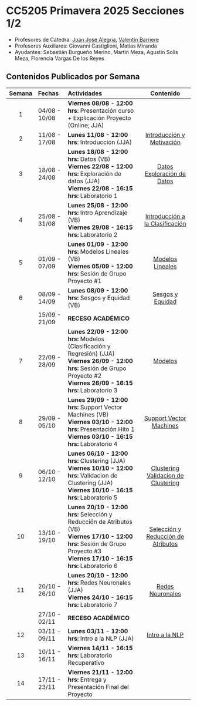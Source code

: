 # CC5205 Primavera 2025 Secciones 1/2

- Profesores de Cátedra: [Juan Jose Alegria](https://dcc.uchile.cl/pregrado/academico/juan-alegria), [Valentin Barriere](https://dcc.uchile.cl/pregrado/academico/valentin-barriere)
- Profesores Auxiliares: Giovanni Castiglioni, Matias Miranda
- Ayudantes: Sebastián Burgueño Merino, Martín Meza, Agustin Solis Meza, Florencia Vargas De los Reyes

## Contenidos Publicados por Semana

| Semana | Fechas        | Actividades                                                                                                                                                                                |                                                                 Contenido                                                                  |
| :----: | :------------ | :----------------------------------------------------------------------------------------------------------------------------------------------------------------------------------------- | :----------------------------------------------------------------------------------------------------------------------------------------: |
|   1    | 04/08 - 10/08 | **Viernes 08/08 - 12:00 hrs**: Presentación curso + Explicación Proyecto (Online; JJA)                                                                                                     |                                                                                                                                            |
|   2    | 11/08 - 17/08 | **Lunes 11/08 - 12:00 hrs**: Introducción (JJA) <br/>                                                                                                                                      |              [Introducción y Motivación](https://drive.google.com/file/d/1U_IMPZU535o6L5Wn5gKeieKPF_5XZNVt/view?usp=sharing)               |
|   3    | 18/08 - 24/08 | **Lunes 18/08 - 12:00 hrs:** Datos (VB) <br/> **Viernes 22/08 - 12:00 hrs:** Exploración de datos (JJA) <br/> **Viernes 22/08 - 16:15 hrs:** Laboratorio 1                                 | [Datos](https://valbarriere.github.io/minerias/2_datos/) </br> [Exploración de Datos](https://docs.google.com/presentation/d/15Tiz9hvavn5n0T3rtWowvXrD30N0JA_H/edit?usp=sharing&ouid=105253079568453970239&rtpof=true&sd=true) |
|   4    | 25/08 - 31/08 | **Lunes 25/08 - 12:00 hrs:** Intro Aprendizaje (VB) <br/> **Viernes 29/08 - 16:15 hrs:** Laboratorio 2                    |                           [Introducción a la Clasificación](https://valbarriere.github.io/minerias/4_intro_sl/)                            |
|   5    | 01/09 - 07/09 | **Lunes 01/09 - 12:00 hrs:** Modelos Lineales (VB) <br/> **Viernes 05/09 - 12:00 hrs:** Sesión de Grupo Proyecto #1                                                                       |                                 [Modelos Lineales](https://valbarriere.github.io/minerias/6_modelos_lin/)                                  |
|   6    | 08/09 - 14/09 | **Lunes 08/09 - 12:00 hrs:** Sesgos y Equidad (VB)                                                                                                                                         |                                    [Sesgos y Equidad](https://valbarriere.github.io/minerias/5_biases/)                                    |
|        | 15/09 - 21/09 | **RECESO ACADÉMICO**                                                                                                                                                                       |                                                                                                                                            |
|   7    | 22/09 - 28/09 | **Lunes 22/09 - 12:00 hrs:** Modelos (Clasificación y Regresión) (JJA) <br/> **Viernes 26/09 - 12:00 hrs:** Sesión de Grupo Proyecto #2 <br/> **Viernes 26/09 - 16:15 hrs:** Laboratorio 3 |                                    [Modelos](https://valbarriere.github.io/minerias/7_clasificadores/)                                     |
|   8    | 29/09 - 05/10 | **Lunes 29/09 - 12:00 hrs:** Support Vector Machines (VB) <br/> **Viernes 03/10 - 12:00 hrs:** Presentación Hito 1 <br/> **Viernes 03/10 - 16:15 hrs:** Laboratorio 4                      |                                  [Support Vector Machines](https://valbarriere.github.io/minerias/8_svm/)                                  |
|   9    | 06/10 - 12/10 | **Lunes 06/10 - 12:00 hrs:** Clustering (JJA) <br/> **Viernes 10/10 - 12:00 hrs:** Validacion de Clustering (JJA) <br/> **Viernes 10/10 - 16:15 hrs:** Laboratorio 5                       |                 [Clustering](https://valbarriere.github.io/minerias/9_clustering/) <br/> [Validacion de Clustering](TOADD)                 |
|   10   | 13/10 - 19/10 | **Lunes 20/10 - 12:00 hrs:** Selección y Reducción de Atributos (VB) <br/> **Viernes 17/10 - 12:00 hrs:** Sesión de Grupo Proyecto #3 <br/> **Viernes 17/10 - 16:15 hrs:** Laboratorio 6   |                    [Selección y Reducción de Atributos](https://valbarriere.github.io/minerias/10_reduccion_atributos/)                    |
|   11   | 20/10 - 26/10 | **Lunes 20/10 - 12:00 hrs:** Redes Neuronales (JJA) <br/> **Viernes 24/10 - 16:15 hrs:** Laboratorio 7                                                                                     |                                     [Redes Neuronales](https://valbarriere.github.io/minerias/11_nn/)                                      |
|        | 27/10 - 02/11 | **RECESO ACADÉMICO**                                                                                                                                                                       |                                                                                                                                            |
|   12   | 03/11 - 09/11 | **Lunes 03/11 - 12:00 hrs:** Intro a la NLP (JJA)                                                                                                                                          |                                      [Intro a la NLP](https://valbarriere.github.io/minerias/12_nlp/)                                      |
|   13   | 10/11 - 16/11 | **Viernes 14/11 - 16:15 hrs:** Laboratorio Recuperativo                                                                                                                                    |                                                                                                                                            |
|   14   | 17/11 - 23/11 | **Viernes 21/11 - 12:00 hrs:** Entrega y Presentación Final del Proyecto                                                                                                                   |                                                                                                                                            |
